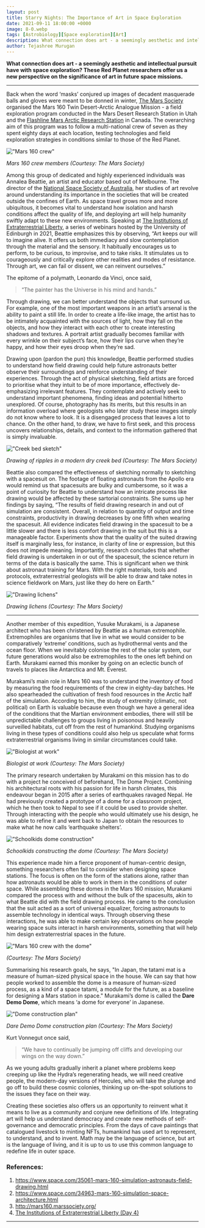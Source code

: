 ```yaml
---
layout: post
title: Starry Nights: The Importance of Art in Space Exploration
date: 2021-09-11 18:00:00 +0000
image: 8-0.webp
tags: [Astrobiology][Space exploration][Art]
description: What connection does art - a seemingly aesthetic and intellectual pursuit have with space exploration? These Red Planet researchers offer us a new perspective on the significance of art in future space missions.
author: Tejashree Murugan
---
```


**What connection does art - a seemingly aesthetic and intellectual pursuit have with space exploration? These Red Planet researchers offer us a new perspective on the significance of art in future space missions.**

------

Back when the word ‘masks’ conjured up images of decadent masquerade balls and gloves were meant to be donned in winter, [The Mars Society](https://www.marssociety.org/) organised the Mars 160 Twin Desert-Arctic Analogue Mission - a field exploration program conducted in the Mars Desert Research Station in Utah and the [Flashline Mars Arctic Research Station](http://fmars.marssociety.org/) in Canada. The overarching aim of this program was to follow a multi-national crew of seven as they spent eighty days at each location, testing technologies and field exploration strategies in conditions similar to those of the Red Planet.

!["Mars 160 crew"]({{site.baseurl}}/img/8-1.webp)

_Mars 160 crew members (Courtesy: The Mars Society)_

Among this group of dedicated and highly experienced individuals was Annalea Beattie, an artist and educator based out of Melbourne. The director of the [National Space Society of Australia](http://www.nssa.com.au/), her studies of art revolve around understanding its importance in the societies that will be created outside the confines of Earth. As space travel grows more and more ubiquitous, it becomes vital to understand how isolation and harsh conditions affect the quality of life, and deploying art will help humanity swiftly adapt to these new environments. Speaking at [The Institutions of Extraterrestrial Liberty](https://www.astrobiology.ac.uk/events/extraterrestrial-liberty), a series of webinars hosted by the University of Edinburgh in 2021, Beattie emphasizes this by observing, “Art keeps our will to imagine alive. It offers us both immediacy and slow contemplation through the material and the sensory. It habitually encourages us to perform, to be curious, to improvise, and to take risks. It stimulates us to courageously and critically explore other realities and modes of resistance. Through art, we can fail or dissent, we can reinvent ourselves.”

The epitome of a polymath, Leonardo da Vinci, once said,

> “The painter has the Universe in his mind and hands.” 

Through drawing, we can better understand the objects that surround us. For example, one of the most important weapons in an artist’s arsenal is the ability to paint a still life. In order to create a life-like image, the artist has to be intimately acquainted with the sources of light, how they fall on the objects, and how they interact with each other to create interesting shadows and textures. A portrait artist gradually becomes familiar with every wrinkle on their subject’s face, how their lips curve when they’re happy, and how their eyes droop when they’re sad.

Drawing upon (pardon the pun) this knowledge, Beattie performed studies to understand how field drawing could help future astronauts better observe their surroundings and reinforce understanding of their experiences. Through the act of physical sketching, field artists are forced to prioritise what they intuit to be of more importance, effectively de-emphasizing irrelevant features. They contemplate and actively seek to understand important phenomena, finding ideas and potential hitherto unexplored. Of course, photography has its merits, but this results in an information overload where geologists who later study these images simply do not know where to look. It is a disengaged process that leaves a lot to chance. On the other hand, to draw, we have to first seek, and this process uncovers relationships, details, and context to the information gathered that is simply invaluable. 

!["Creek bed sketch"]({{site.baseurl}}/img/8-2.webp)

_Drawing of ripples in a modern dry creek bed (Courtesy: The Mars Society)_

Beattie also compared the effectiveness of sketching normally to sketching with a spacesuit on. The footage of floating astronauts from the Apollo era would remind us that spacesuits are bulky and cumbersome, so it was a point of curiosity for Beattie to understand how an intricate process like drawing would be affected by these sartorial constraints. She sums up her findings by saying, “The results of field drawing research in and out of simulation are consistent. Overall, in relation to quantity of output and time constraints, productivity in drawing decreases by one fifth when wearing the spacesuit. All evidence indicates field drawing in the spacesuit to be a little slower and there is less comfort drawing in the suit but this is a manageable factor. Experiments show that the quality of the suited drawing itself is marginally less, for instance, in clarity of line or expression, but this does not impede meaning. Importantly, research concludes that whether field drawing is undertaken in or out of the spacesuit, the science return in terms of the data is basically the same. This is significant when we think about astronaut training for Mars. With the right materials, tools and protocols, extraterrestrial geologists will be able to draw and take notes in science fieldwork on Mars, just like they do here on Earth.”

!["Drawing lichens"]({{site.baseurl}}/img/8-3.webp)

_Drawing lichens (Courtesy: The Mars Society)_

------

Another member of this expedition, Yusuke Murakami, is a Japanese architect who has been christened by Beattie as a human extremophile. Extremophiles are organisms that live in what we would consider to be comparatively ‘extreme’ conditions, such as hydrothermal vents and the ocean floor. When we inevitably colonise the rest of the solar system, our future generations would also be extremophiles to the ones left behind on Earth. Murakami earned this moniker by going on an eclectic bunch of travels to places like Antarctica and Mt. Everest.

Murakami’s main role in Mars 160 was to understand the inventory of food by measuring the food requirements of the crew in eighty-day batches. He also spearheaded the cultivation of fresh food resources in the Arctic half of the simulation. According to him, the study of extremity (climatic, not political) on Earth is valuable because even though we have a general idea of the conditions that the Martian environment embodies, there will still be unpredictable challenges to groups living in poisonous and heavily surveilled habitats, cut off from the rest of humankind. Studying organisms living in these types of conditions could also help us speculate what forms extraterrestrial organisms living in similar circumstances could take.

!["Biologist at work"]({{site.baseurl}}/img/8-4.webp)

_Biologist at work (Courtesy: The Mars Society)_

The primary research undertaken by Murakami on this mission has to do with a project he conceived of beforehand, The Dome Project. Combining his architectural roots with his passion for life in harsh climates, this endeavour began in 2015 after a series of earthquakes ravaged Nepal. He had previously created a prototype of a dome for a classroom project, which he then took to Nepal to see if it could be used to provide shelter. Through interacting with the people who would ultimately use his design, he was able to refine it and went back to Japan to obtain the resources to make what he now calls ‘earthquake shelters’. 

!["Schoolkids dome construction"]({{site.baseurl}}/img/8-5.webp)

_Schoolkids constructing the dome (Courtesy: The Mars Society)_

This experience made him a fierce proponent of human-centric design, something researchers often fail to consider when designing space stations. The focus is often on the form of the stations alone, rather than how astronauts would be able to work in them in the conditions of outer space. While assembling these domes in the Mars 160 mission, Murakami compared the process with and without the bulk of the spacesuits, akin to what Beattie did with the field drawing process. He came to the conclusion that the suit acted as a sort of universal equalizer, forcing astronauts to assemble technology in identical ways. Through observing these interactions, he was able to make certain key observations on how people wearing space suits interact in harsh environments, something that will help him design extraterrestrial spaces in the future.

!["Mars 160 crew with the dome"]({{site.baseurl}}/img/8-6.webp)

_(Courtesy: The Mars Society)_

Summarising his research goals, he says, "In Japan, the tatami mat is a measure of human-sized physical space in the house. We can say that how people worked to assemble the dome is a measure of human-sized process, as a kind of a space tatami, a module for the future, as a baseline for designing a Mars station in space." Murakami’s dome is called the **Dare Demo Dome**, which means ‘a dome for everyone’ in Japanese.

!["Dome construction plan"]({{site.baseurl}}/img/8-7.webp)

_Dare Demo Dome construction plan (Courtesy: The Mars Society)_

Kurt Vonnegut once said, 

> “We have to continually be jumping off cliffs and developing our wings on the way down.” 

As we young adults gradually inherit a planet where problems keep creeping up like the Hydra’s regenerating heads, we will need creative people, the modern-day versions of Hercules, who will take the plunge and go off to build these cosmic colonies, thinking up on-the-spot solutions to the issues they face on their way. 

Creating these societies also offers us an opportunity to reinvent what it means to live as a community and conjure new definitions of life. Integrating art will help us understand democracy and create new methods of self-governance and democratic principles. From the days of cave paintings that catalogued livestock to minting NFTs, humankind has used art to represent, to understand, and to invent. Math may be the language of science, but art is the language of living, and it is up to us to use this common language to redefine life in outer space.

### References:
1. https://www.space.com/35061-mars-160-simulation-astronauts-field-drawing.html
1. https://www.space.com/34963-mars-160-simulation-space-architecture.html
1. http://mars160.marssociety.org/ 
1. [The Institutions of Extraterrestrial Liberty (Day 4)](https://www.youtube.com/watch?v=HYxRow1HvBI)

<hr>
